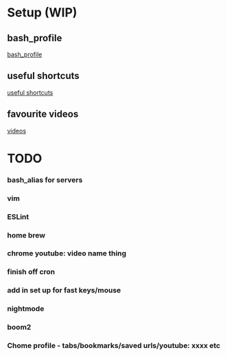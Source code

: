 # Setup (WIP)

## bash_profile
[bash_profile](/bash_profile)

## useful shortcuts
[useful shortcuts](./shortcuts.md)

## favourite videos
[videos](./videos.md)

# TODO

### bash_alias for servers
### vim
### ESLint
### home brew
### chrome youtube: video name thing
### finish off cron
### add in set up for fast keys/mouse
### nightmode
### boom2
### Chome profile - tabs/bookmarks/saved urls/youtube: xxxx etc
